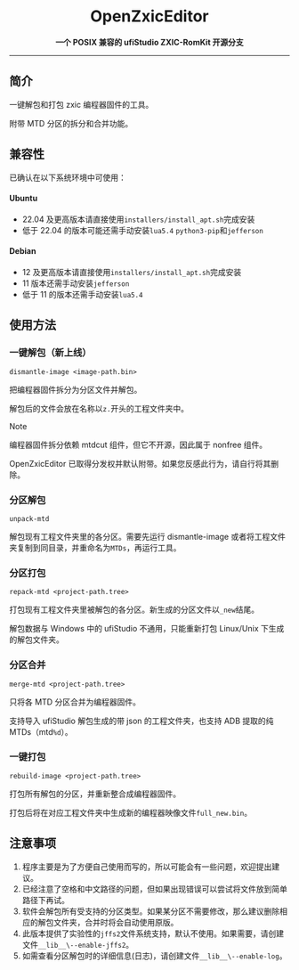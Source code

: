 <div align="center">

<h1 align="center">OpenZxicEditor</h1>

**一个 POSIX 兼容的 ufiStudio ZXIC-RomKit 开源分支**

</div>

---

## 简介

一键解包和打包 zxic 编程器固件的工具。

附带 MTD 分区的拆分和合并功能。

## 兼容性

已确认在以下系统环境中可使用：

#### Ubuntu

- 22.04 及更高版本请直接使用`installers/install_apt.sh`完成安装
- 低于 22.04 的版本可能还需手动安装`lua5.4` `python3-pip`和`jefferson`

#### Debian

- 12 及更高版本请直接使用`installers/install_apt.sh`完成安装
- 11 版本还需手动安装`jefferson`
- 低于 11 的版本还需手动安装`lua5.4`

## 使用方法

### 一键解包（新上线）

```shell
dismantle-image <image-path.bin>
```

把编程器固件拆分为分区文件并解包。

解包后的文件会放在名称以`z.`开头的工程文件夹中。

> [!NOTE]
> 编程器固件拆分依赖 mtdcut 组件，但它不开源，因此属于 nonfree 组件。
>
> OpenZxicEditor 已取得分发权并默认附带。如果您反感此行为，请自行将其删除。

### 分区解包

```shell
unpack-mtd
```

解包现有工程文件夹里的各分区。需要先运行 dismantle-image 或者将工程文件夹复制到同目录，并重命名为`MTDs`，再运行工具。

### 分区打包

```shell
repack-mtd <project-path.tree>
```

打包现有工程文件夹里被解包的各分区。新生成的分区文件以`_new`结尾。

解包数据与 Windows 中的 ufiStudio 不通用，只能重新打包 Linux/Unix 下生成的解包文件夹。

### 分区合并

```shell
merge-mtd <project-path.tree>
```

只将各 MTD 分区合并为编程器固件。

支持导入 ufiStudio 解包生成的带 json 的工程文件夹，也支持 ADB 提取的纯 MTDs（mtd`%d`）。

### 一键打包

```shell
rebuild-image <project-path.tree>
```

打包所有解包的分区，并重新整合成编程器固件。

打包后将在对应工程文件夹中生成新的编程器映像文件`full_new.bin`。

## 注意事项

1. 程序主要是为了方便自己使用而写的，所以可能会有一些问题，欢迎提出建议。
2. 已经注意了空格和中文路径的问题，但如果出现错误可以尝试将文件放到简单路径下再试。
3. 软件会解包所有受支持的分区类型。如果某分区不需要修改，那么建议删除相应的解包文件夹，合并时将会自动使用原版。
4. 此版本提供了实验性的`jffs2`文件系统支持，默认不使用。如果需要，请创建文件`__lib__\--enable-jffs2`。
5. 如需查看分区解包时的详细信息(日志)，请创建文件`__lib__\--enable-log`。
